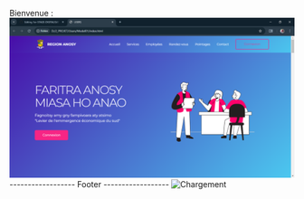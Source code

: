 Bienvenue :
![Chargement](./README/images/1.png)
------------------ Footer ------------------
![Chargement](./README/images/2.png.png)